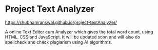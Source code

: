 # Project Text Analyzer

https://shubhamranswal.github.io/project-textAnalyzer/

A online Text Editor cum Analyzer which gives the total word count, using HTML, CSS and JavaScript. It will be updated soon and will also do spellcheck and check plagiarism using AI algorithms.
